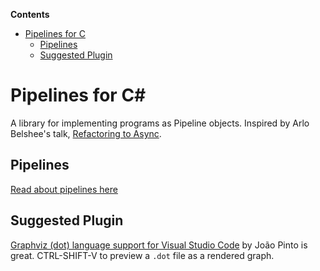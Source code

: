 <!-- START doctoc generated TOC please keep comment here to allow auto update -->
<!-- DON'T EDIT THIS SECTION, INSTEAD RE-RUN doctoc TO UPDATE -->
**Contents**

- [Pipelines for C](#pipelines-for-c)
  - [Pipelines](#pipelines)
  - [Suggested Plugin](#suggested-plugin)

<!-- END doctoc generated TOC please keep comment here to allow auto update -->

# Pipelines for C#

A library for implementing programs as Pipeline objects. Inspired by Arlo Belshee's talk, [Refactoring to Async](https://www.ustream.tv/recorded/114862163).

## Pipelines

[Read about pipelines here](docs/Pipelines.md) 

## Suggested Plugin
 
[Graphviz (dot) language support for Visual Studio Code](https://marketplace.visualstudio.com/items?itemName=joaompinto.vscode-graphviz) by João Pinto is great. CTRL-SHIFT-V to preview a `.dot` file as a rendered graph.
